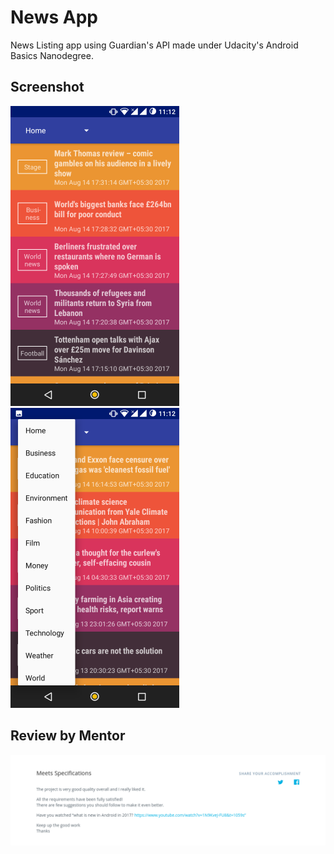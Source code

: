 # News App
News Listing app using Guardian's API made under Udacity's Android Basics Nanodegree.

## Screenshot
<img src="https://github.com/ankurg22/news-app/blob/master/screenshot/ss1.png" height="480" width="270" alt="Screenshot 1 of News app"> <img src="https://github.com/ankurg22/news-app/blob/master/screenshot/ss2.png" height="480" width="270" alt="Screenshot 2 of News app">

## Review by Mentor
<img src="https://github.com/ankurg22/news-app/blob/master/screenshot/review1.png" alt="Review 1 on News app by Udacity">
